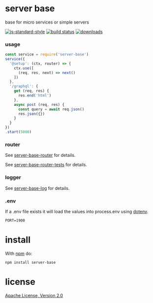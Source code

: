 # server base

base for micro services or simple servers

[![js-standard-style](https://img.shields.io/badge/code_style-standard-brightgreen.svg)](https://github.com/feross/standard)
[![build status](https://github.com/JamesKyburz/server-base/actions/workflows/main.yml/badge.svg)](https://github.com/JamesKyburz/server-base/actions/workflows/main.yml)
[![downloads](https://img.shields.io/npm/dm/server-base.svg)](https://npmjs.org/package/server-base)

### usage

```javascript
const service = require('server-base')
service({
  '@setup': (ctx, router) => {
    ctx.use([
      (req, res, next) => next()
    ])
  },
  '/graphql': {
    get (req, res) {
      res.end('html')
    },
    async post (req, res) {
      const query = await req.json()
      res.json({})
    }
  }
})
.start(5000)
```

### router

See [server-base-router](https://github.com/JamesKyburz/server-base/tree/master/packages/server-base-router) for details.

See [server-base-router-tests](https://github.com/JamesKyburz/server-base/tree/master/packages/server-base-router/test) for details.

### logger

See [server-base-log](https://github.com/JamesKyburz/server-base/tree/master/packages/server-base-log) for details.

### .env

If a .env file exists it will load the values into process.env using [dotenv](https://npm.im/dotenv).

```dosini
PORT=1900
```

# install

With [npm](https://npmjs.org) do:

```
npm install server-base
```

# license
[Apache License, Version 2.0](LICENSE)
